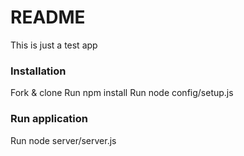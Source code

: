# README #

This is just a test app

### Installation ###

Fork & clone
Run npm install
Run node config/setup.js


### Run application ###

Run node server/server.js